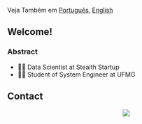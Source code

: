 Veja Também em [Português](README.md), [English](README-en-US.md)

## Welcome!</h2>

### Abstract

- 👨‍💻 Data Scientist at Stealth Startup   
- 👨‍🎓 Student of System Engineer at UFMG  


## Contact 

<p align="center">
    &nbsp;&nbsp;&nbsp;&nbsp;&nbsp;&nbsp;&nbsp;&nbsp;&nbsp;
    <a href="https://www.linkedin.com/in/lucas-azvd/">
        <img src="https://img.shields.io/badge/linkedin-%230077B5.svg?&style=for-the-badge&logo=linkedin&logoColor=white&link=mailto:https://www.linkedin.com/in/lucas-azvd//">
    </a>
</p>
